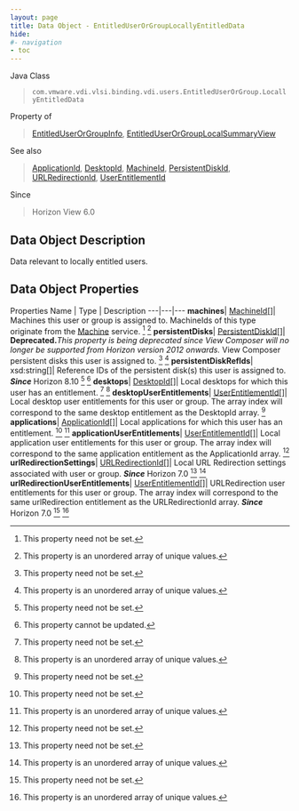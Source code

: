 ```yaml
---
layout: page
title: Data Object - EntitledUserOrGroupLocallyEntitledData
hide:
#- navigation
- toc
---
```






Java Class
> `com.vmware.vdi.vlsi.binding.vdi.users.EntitledUserOrGroup.LocallyEntitledData`

Property of
> [EntitledUserOrGroupInfo](vdi.users.EntitledUserOrGroup.EntitledUserOrGroupInfo.md#field_detail), [EntitledUserOrGroupLocalSummaryView](vdi.users.EntitledUserOrGroup.EntitledUserOrGroupLocalSummaryView.md#field_detail)

See also
> [ApplicationId](vdi.entity.ApplicationId.md), [DesktopId](vdi.entity.DesktopId.md), [MachineId](vdi.entity.MachineId.md), [PersistentDiskId](vdi.entity.PersistentDiskId.md), [URLRedirectionId](vdi.entity.URLRedirectionId.md), [UserEntitlementId](vdi.entity.UserEntitlementId.md)

Since
> Horizon View 6.0


## Data Object Description

Data relevant to locally entitled users.

## Data Object Properties
Properties
Name |  Type |  Description
---|---|---
**machines**| [MachineId[]](vdi.entity.MachineId.md)|  Machines this user or group is assigned to. MachineIds of this type originate from the [Machine](vdi.resources.Machine.md) service. [^1] [^14]
**persistentDisks**| [PersistentDiskId[]](vdi.entity.PersistentDiskId.md)| **Deprecated.**_This property is being deprecated since View Composer will no longer be supported from Horizon version 2012 onwards._ View Composer persistent disks this user is assigned to. [^1] [^14]
**persistentDiskRefIds**|  xsd:string[]|  Reference IDs of the persistent disk(s) this user is assigned to.  **_Since_** Horizon 8.10 [^1] [^2]
**desktops**| [DesktopId[]](vdi.entity.DesktopId.md)|  Local desktops for which this user has an entitlement. [^1] [^14]
**desktopUserEntitlements**| [UserEntitlementId[]](vdi.entity.UserEntitlementId.md)|  Local desktop user entitlements for this user or group. The array index will correspond to the same desktop entitlement as the DesktopId array. [^1]
**applications**| [ApplicationId[]](vdi.entity.ApplicationId.md)|  Local applications for which this user has an entitlement. [^1] [^14]
**applicationUserEntitlements**| [UserEntitlementId[]](vdi.entity.UserEntitlementId.md)|  Local application user entitlements for this user or group. The array index will correspond to the same application entitlement as the ApplicationId array. [^1]
**urlRedirectionSettings**| [URLRedirectionId[]](vdi.entity.URLRedirectionId.md)|  Local URL Redirection settings associated with user or group.  **_Since_** Horizon 7.0 [^1] [^14]
**urlRedirectionUserEntitlements**| [UserEntitlementId[]](vdi.entity.UserEntitlementId.md)|  URLRedirection user entitlements for this user or group. The array index will correspond to the same urlRedirection entitlement as the URLRedirectionId array.  **_Since_** Horizon 7.0 [^1] [^14]
 


 


[^1]: This property need not be set.
[^2]: This property cannot be updated.
[^14]: This property is an unordered array of unique values.